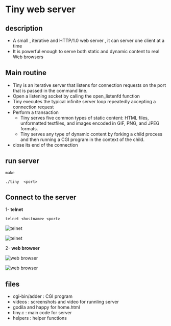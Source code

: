 # Tiny web server 

## description
- A small , iterative and HTTP/1.0 web server , it can server one client at a time 
- It is powerful enough to
serve both static and dynamic content to real Web browsers

## Main routine
- Tiny is an iterative server that listens
for connection requests on the port that is passed in the command line. 
- Open a listening socket by calling the open_listenfd function
- Tiny executes the typical infinite server loop repeatedly accepting a connection request
- Perform a transaction
    - Tiny serves five common types of static content: HTML files, unformatted textfiles, and images encoded in GIF, PNG, and JPEG formats.
    - Tiny serves any type of dynamic content by forking a child process and then running a CGI program in the context of the child. 
- close its end of the connection
## run server 
```
make 
```
```
./tiny  <port>
```
## Connect to the server 
1- **telnet** 
``` 
telnet <hostname> <port> 
```
![telnet](/videos/P2.png)

![telnet](/videos/P1.png)


2- **web browser**
 
![web browser](/videos/P3.png)

![web browser](/videos/P4.png)

## files
- cgi-bin/adder : CGI program
- videos : screenshots and video for runnling server
-  godila and happy for home.html
- tiny.c : main code for server
- helpers : helper functions
